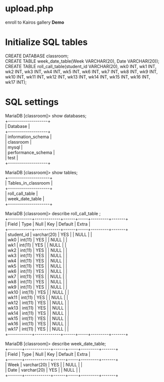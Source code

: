 # upload.php  
enroll to Kairos gallery **Demo**  
  
# Initialize SQL tables  
CREATE DATABASE classroom;  
CREATE TABLE week_date_table(Week VARCHAR(20), Date VARCHAR(20));  
CREATE TABLE roll_call_table(student_id VARCHAR(20), wk0 INT, wk1 INT, wk2 INT, wk3 INT, wk4 INT, wk5 INT, wk6 INT, wk7 INT, wk8 INT, wk9 INT, wk10 INT, wk11 INT, wk12 INT, wk13 INT, wk14 INT, wk15 INT, wk16 INT, wk17 INT);  
  
# SQL settings  
MariaDB [classroom]> show databases;  
+--------------------+  
| Database           |  
+--------------------+  
| information_schema |  
| classroom          |  
| mysql              |  
| performance_schema |  
| test               |  
+--------------------+  
  
MariaDB [classroom]> show tables;  
+---------------------+  
| Tables_in_classroom |  
+---------------------+  
| roll_call_table     |  
| week_date_table     |  
+---------------------+  
  
MariaDB [classroom]> describe roll_call_table ;   
+------------+-------------+------+-----+---------+-------+  
| Field      | Type        | Null | Key | Default | Extra |  
+------------+-------------+------+-----+---------+-------+  
| student_id | varchar(20) | YES  |     | NULL    |       |  
| wk0        | int(11)     | YES  |     | NULL    |       |  
| wk1        | int(11)     | YES  |     | NULL    |       |  
| wk2        | int(11)     | YES  |     | NULL    |       |  
| wk3        | int(11)     | YES  |     | NULL    |       |  
| wk4        | int(11)     | YES  |     | NULL    |       |  
| wk5        | int(11)     | YES  |     | NULL    |       |  
| wk6        | int(11)     | YES  |     | NULL    |       |  
| wk7        | int(11)     | YES  |     | NULL    |       |  
| wk8        | int(11)     | YES  |     | NULL    |       |  
| wk9        | int(11)     | YES  |     | NULL    |       |  
| wk10       | int(11)     | YES  |     | NULL    |       |  
| wk11       | int(11)     | YES  |     | NULL    |       |  
| wk12       | int(11)     | YES  |     | NULL    |       |  
| wk13       | int(11)     | YES  |     | NULL    |       |  
| wk14       | int(11)     | YES  |     | NULL    |       |  
| wk15       | int(11)     | YES  |     | NULL    |       |  
| wk16       | int(11)     | YES  |     | NULL    |       |  
| wk17       | int(11)     | YES  |     | NULL    |       |  
+------------+-------------+------+-----+---------+-------+  
  
MariaDB [classroom]> describe week_date_table;  
+-------+-------------+------+-----+---------+-------+  
| Field | Type        | Null | Key | Default | Extra |  
+-------+-------------+------+-----+---------+-------+  
| Week  | varchar(20) | YES  |     | NULL    |       |  
| Date  | varchar(20) | YES  |     | NULL    |       |  
+-------+-------------+------+-----+---------+-------+  
  
